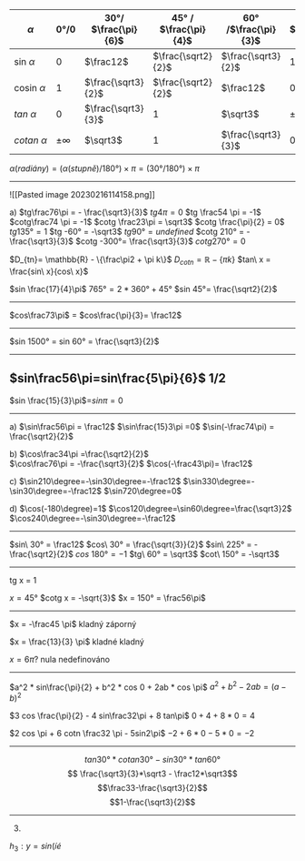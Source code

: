 | $\alpha$       | 0°/0 | 30°/ $\frac{\pi}{6}$ | 45° / $\frac{\pi}{4}$ | 60° /$\frac{\pi}{3}$ | 90° / $\frac{\pi}{2}$ |
| ---- | ---- | -------- | ----------- | ----------- | ---------- |
| sin $\alpha$   | 0    | $\frac12$            | $\frac{\sqrt2}{2}$    | $\frac{\sqrt3}{2}$   | 1                     |
| cosin $\alpha$ | 1    | $\frac{\sqrt3}{2}$   | $\frac{\sqrt2}{2}$    | $\frac12$            | 0                     |
| $tan\ \alpha$ |  0    |  $\frac{\sqrt3}{3}$  | 1   |    $\sqrt3$       |      $\pm\infty$         |
| $cotan\ \alpha$ |  $\pm\infty$  |             $\sqrt3$         |       1                 |     $\frac{\sqrt3}{3}$  |     0   |
$α (radiány) = (α (stupně) / 180 °) × π = (30 ° / 180 °) × π$


---

![[Pasted image 20230216114158.png]]

a)
$tg\frac76\pi = - \frac{\sqrt3}{3}$
$tg 4\pi = 0$
$tg \frac54 \pi = -1$
$cotg\frac74 \pi = -1$
$cotg \frac23\pi = \sqrt3$
$cotg \frac{\pi}{2} = 0$
$tg 135° = 1$
$tg -60° = -\sqrt3$
$tg 90° = undefined$
$cotg 210° = -\frac{\sqrt3}{3}$
$cotg -300°=  \frac{\sqrt3}{3}$
$cotg270° = 0$



$D_{tn}= \mathbb{R} - \{\frac\pi2 + \pi k\}$
$D_{cotn}= \mathbb{R}-\{\pi k\}$
$tan\ x = \frac{sin\ x}{cos\ x}$

$sin \frac{17}{4}\pi$
$765° = 2*360° + 45°$
$sin 45°= \frac{\sqrt2}{2}$

---

$cos\frac73\pi$ = $cos\frac{\pi}{3}= \frac12$

---

$sin 1500° = sin 60° = \frac{\sqrt3}{2}$

---

$sin\frac56\pi=sin\frac{5\pi}{6}$
$1/2$
---
$sin \frac{15}{3}\pi$=$sin \pi=0$

---
a)
$\sin\frac56\pi = \frac12$
$\sin\frac{15}3\pi =0$
$\sin(-\frac74\pi) = \frac{\sqrt2}{2}$

b)
$\cos\frac34\pi  =\frac{\sqrt2}{2}$  
$\cos\frac76\pi = -\frac{\sqrt3}{2}$
$\cos(-\frac43\pi)= \frac12$

c)
$\sin210\degree=-\sin30\degree=-\frac12$
$\sin330\degree=-\sin30\degree=-\frac12$
$\sin720\degree=0$

d)
$\cos(-180\degree)=1$
$\cos120\degree=\sin60\degree=\frac{\sqrt3}2$
$\cos240\degree=-\sin30\degree=-\frac12$

---

$sin\ 30° = \frac12$
$cos\ 30° = \frac{\sqrt{3}}{2}$
$sin\ 225° = -\frac{\sqrt2}{2}$ 
$cos\ 180° = -1$
$tg\  60° = \sqrt3$
$cot\ 150° = -\sqrt3$



---
tg x = 1

$x = 45°$
$cotg x = -\sqrt{3}$
$x = 150° = \frac56\pi$

---

$x = -\frac45 \pi$
kladný
záporný

$x = \frac{13}{3} \pi$
kladné
kladný

$x = 6\pi?$
nula
nedefinováno

---


$a^2  * sin\frac{\pi}{2} + b^2 * cos 0 + 2ab  * cos \pi$
$a^2 + b^2 - 2ab = (a - b)^2$

$3 cos \frac{\pi}{2} -  4 sin\frac32\pi + 8 tan\pi$
$0  + 4 + 8*0 = 4$

$2 cos \pi + 6 cotn \frac32 \pi - 5sin2\pi$
$-2+ 6*0 - 5*0 = -2$


---


$$tan 30° * cotan 30° - sin30°*tan60° $$
$$ \frac{\sqrt3}{3}*\sqrt3 - \frac12*\sqrt3$$
$$\frac33-\frac{\sqrt3}{2}$$
$$1-\frac{\sqrt3}{2}$$

---


3.
$h_3 : y = sin (íé$